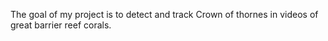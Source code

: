 The goal of my project is to detect and track Crown of thornes in videos of great barrier reef corals.
